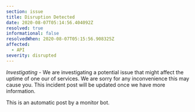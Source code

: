 ```yaml
---
section: issue
title: Disruption Detected
date: 2020-08-07T05:14:56.404092Z
resolved: true
informational: false
resolvedWhen: 2020-08-07T05:15:56.908325Z
affected:
  - API
severity: disrupted
---
```

*Investigating* - We are investigating a potential issue that might affect the uptime of one our of services. We are sorry for any inconvenience this may cause you. This incident post will be updated once we have more information.

This is an automatic post by a monitor bot.
        